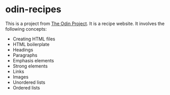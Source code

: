 # odin-recipes

This is a project from [The Odin Project](https://www.theodinproject.com/).
It is a recipe website.
It involves the following concepts:

- Creating HTML files
- HTML boilerplate
- Headings
- Paragraphs
- Emphasis elements
- Strong elements
- Links
- Images
- Unordered lists
- Ordered lists
